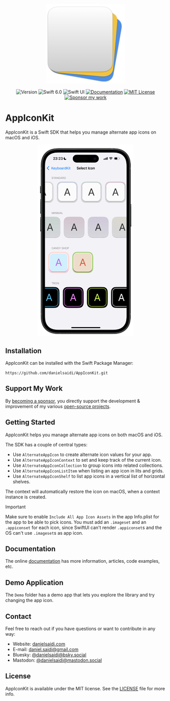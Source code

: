 <p align="center">
    <img src="Resources/Icon.png" alt="Project Icon" width="250" />
</p>

<p align="center">
    <img src="https://img.shields.io/github/v/release/danielsaidi/AppIconKit?color=%2300550&sort=semver" alt="Version" title="Version" />
    <img src="https://img.shields.io/badge/swift-6.0-orange.svg" alt="Swift 6.0" />
    <img src="https://img.shields.io/badge/platform-SwiftUI-blue.svg" alt="Swift UI" title="Swift UI" />
    <a href="https://danielsaidi.github.io/AppIconKit"><img src="https://img.shields.io/badge/documentation-web-blue.svg" alt="Documentation" /></a>
    <a href="https://github.com/danielsaidi/AppIconKit/blob/master/LICENSE"><img src="https://img.shields.io/github/license/danielsaidi/AppIconKit" alt="MIT License" /></a>
    <a href="https://github.com/sponsors/danielsaidi"><img src="https://img.shields.io/badge/sponsor-GitHub-red.svg" alt="Sponsor my work" /></a>
</p>


# AppIconKit

AppIconKit is a Swift SDK that helps you manage alternate app icons on macOS and iOS.

<p align="center">
    <img src="/Resources/Preview.png" alt="Screenshot" width=300 />
</p>



## Installation

AppIconKit can be installed with the Swift Package Manager:

```
https://github.com/danielsaidi/AppIconKit.git
```


## Support My Work

By [becoming a sponsor][Sponsors], you directly support the development & improvement of my various [open-source projects][OpenSource].



## Getting Started

AppIconKit helps you manage alternate app icons on both macOS and iOS.

The SDK has a couple of central types:

* Use `AlternateAppIcon` to create alternate icon values for your app.
* Use `AlternateAppIconContext` to set and keep track of the current icon. 
* Use `AlternateAppIconCollection` to group icons into related collections.
* Use `AlternateAppIconListItem` when listing an app icon in lits and grids.
* Use `AlternateAppIconShelf` to list app icons in a vertical list of horizontal shelves.

The context will automatically restore the icon on macOS, when a context instance is created.  

> [!IMPORTANT]  
> Make sure to enable `Include All App Icon Assets` in the app Info.plist for the app to be able to pick icons. You must add an `.imageset` and an `.appiconset` for each icon, since SwiftUI can't render `.appiconset`s and the OS can't use `.imageset`s as app icon.   



## Documentation

The online [documentation][Documentation] has more information, articles, code examples, etc. 



## Demo Application

The `Demo` folder has a demo app that lets you explore the library and try changing the app icon.



## Contact

Feel free to reach out if you have questions or want to contribute in any way:

* Website: [danielsaidi.com][Website]
* E-mail: [daniel.saidi@gmail.com][Email]
* Bluesky: [@danielsaidi@bsky.social][Bluesky]
* Mastodon: [@danielsaidi@mastodon.social][Mastodon]



## License

AppIconKit is available under the MIT license. See the [LICENSE][License] file for more info.



[Email]: mailto:daniel.saidi@gmail.com
[Website]: https://danielsaidi.com
[GitHub]: https://github.com/danielsaidi
[OpenSource]: https://danielsaidi.com/opensource
[Sponsors]: https://github.com/sponsors/danielsaidi

[Bluesky]: https://bsky.app/profile/danielsaidi.bsky.social
[Mastodon]: https://mastodon.social/@danielsaidi
[Twitter]: https://twitter.com/danielsaidi

[Documentation]: https://danielsaidi.github.io/AppIconKit
[Getting-Started]: https://danielsaidi.github.io/AppIconKit/documentation/appiconkit/getting-started
[License]: https://github.com/danielsaidi/AppIconKit/blob/master/LICENSE
